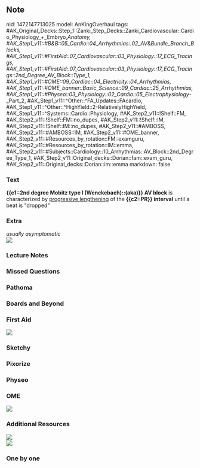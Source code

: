 ## Note
nid: 1472147713025
model: AnKingOverhaul
tags: #AK_Original_Decks::Step_1::Zanki_Step_Decks::Zanki_Cardiovascular::Cardio_Physiology_+_Embryo,_Anatomy, #AK_Step1_v11::#B&B::05_Cardio::04_Arrhythmias::02_AV_&_Bundle_Branch_Blocks, #AK_Step1_v11::#FirstAid::07_Cardiovascular::03_Physiology::17_ECG_Tracings, #AK_Step1_v11::#FirstAid::07_Cardiovascular::03_Physiology::17_ECG_Tracings::2nd_Degree_AV_Block::Type_1, #AK_Step1_v11::#OME::09_Cardiac::04_Electricity::04_Arrhythmias, #AK_Step1_v11::#OME_banner::Basic_Science::09_Cardiac::25_Arrhythmias, #AK_Step1_v11::#Physeo::03_Physiology::02_Cardio::05_Electrophysiology_-_Part_2, #AK_Step1_v11::^Other::^FA_Updates::FAcardio, #AK_Step1_v11::^Other::^HighYield::2-RelativelyHighYield, #AK_Step1_v11::^Systems::Cardio::Physiology, #AK_Step2_v11::!Shelf::FM, #AK_Step2_v11::!Shelf::FM::no_dupes, #AK_Step2_v11::!Shelf::IM, #AK_Step2_v11::!Shelf::IM::no_dupes, #AK_Step2_v11::#AMBOSS, #AK_Step2_v11::#AMBOSS::IM, #AK_Step2_v11::#OME_banner, #AK_Step2_v11::#Resources_by_rotation::FM::examguru, #AK_Step2_v11::#Resources_by_rotation::IM::emma, #AK_Step2_v11::#Subjects::Cardiology::10_Arrhythmias::AV_Block::2nd_Degree_Type_1, #AK_Step2_v11::Original_decks::Dorian::fam::exam_guru, #AK_Step2_v11::Original_decks::Dorian::im::emma
markdown: false

### Text
<div>
  <b>{{c1::2nd degree Mobitz type I (Wenckebach)::(aka)}} AV
  block</b> is characterized by <u>progressive lengthening</u> of
  the <b>{{c2::PR}} interval</b> until a beat is "dropped"
</div>

### Extra
<div>
  <i>usually asymptomatic</i>
</div>
<div><img src="paste-303563993514133.jpg"></div>

### Lecture Notes


### Missed Questions


### Pathoma


### Boards and Beyond


### First Aid
<img src="tmppbcCMZ.png">

### Sketchy


### Pixorize


### Physeo


### OME
<div class="ome-widget">
  <a href=
  "https://onlinemeded.org/spa/cardiac/arrhythmias/acquire?ref=anki">
  <img src="_OME_AnkiFlashcards_Lesson_4.png"></a>
</div>

### Additional Resources
<div>
  <div><img class="resizer" src="paste-103285373534412.jpg" style=
  ""></div>
</div>
<div>
  <i><img class="resizer" src="paste-1082864334536705.jpg" style=
  ""></i>
</div>

### One by one

